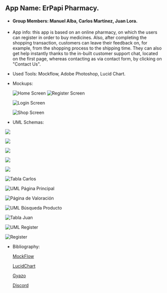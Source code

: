 



## App Name: ErPapi Pharmacy.

* #### Group Members: Manuel Alba, Carlos Martínez, Juan Lora.

* App info: this app is based on an online pharmacy, on which the users can register in order to buy medicines. Also, after completing the shopping transaction, customers can leave their feedback on, for example, from the shopping process to the shipping time. They can also get help instantly thanks to the in-built customer support chat, located on the first page, whereas contacting as via contact form, by clicking on "Contact Us".

* Used Tools: Mockflow, Adobe Photoshop, Lucid Chart.

* Mockups:
  
  ![Home Screen](https://bit.ly/2UUChBW)
  ![Register Screen](http://bit.ly/2IVRuB1)
  
  
  
  ![Login Screen](http://bit.ly/2WjssyF)
  
  
  
  ![Shop Screen](https://i.gyazo.com/36ff0ef843ed07bcfded431e9ac2de3c.png)



* UML Schemas:

  

![](https://i.gyazo.com/805dcdbad421abbbd01690f3c810da2b.png)



![](https://i.gyazo.com/0a9420ead07c33689fa0ce0c8de6b1c3.png)



![](https://i.gyazo.com/2ab5eb46e74c53d592d68fe1e2985a83.png)

![](https://i.gyazo.com/be21d04d46f54d03413256464a4ac77f.png)

![](https://i.gyazo.com/c053e504623577da8a2a99dac9f750ce.png)



![Tabla Carlos](https://i.gyazo.com/745064e88547a72953d23dd8d33d993e.png)



![UML Página Principal](https://i.gyazo.com/9f4e73b368d9a9b72b43ad0f97b255b0.png)

![Página de Valoración](https://i.gyazo.com/83abe17966ced993e8fa1ab9757daa30.png)



![UML Búsqueda Producto](https://i.gyazo.com/b058914238a6edd8f0467b01c2ca8fdf.png)



![Tabla Juan](https://i.gyazo.com/55b8cce86cc8fc520d0f76f65a76c3a0.png)



![UML Register](https://i.gyazo.com/bba4b9314f470d052501207113420e4d.png)

![Register](https://i.gyazo.com/9ea466b437d7e6269217a47340ba64ae.png)

* Bibliography: 

  [MockFlow](https://mockflow.com/)

  [LucidChart](<https://www.lucidchart.com/>)
  
  [Gyazo](<https://gyazo.com/>)
  
  [Discord](https://discord.gg/)
